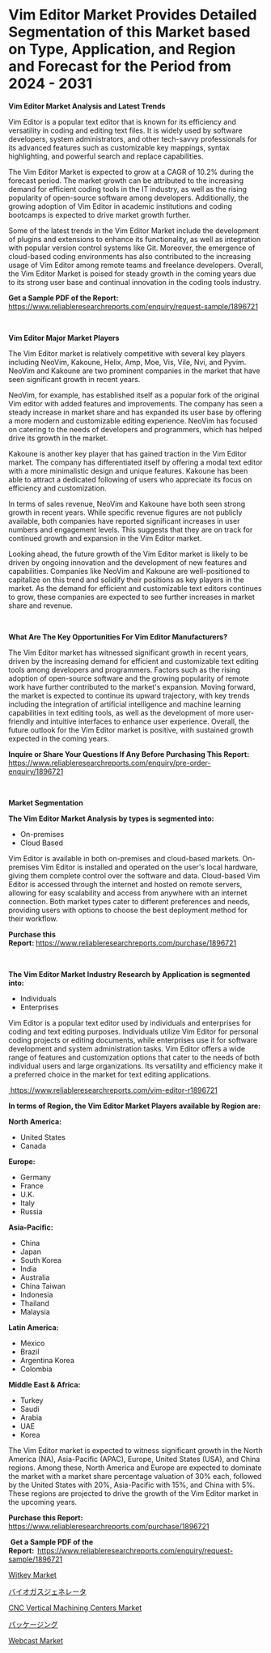 <p><h1>Vim Editor Market Provides Detailed Segmentation of this Market based on Type, Application, and Region and Forecast for the Period from 2024 - 2031</h1></p><p><strong>Vim Editor Market Analysis and Latest Trends</strong></p>
<p><p>Vim Editor is a popular text editor that is known for its efficiency and versatility in coding and editing text files. It is widely used by software developers, system administrators, and other tech-savvy professionals for its advanced features such as customizable key mappings, syntax highlighting, and powerful search and replace capabilities.</p><p>The Vim Editor Market is expected to grow at a CAGR of 10.2% during the forecast period. The market growth can be attributed to the increasing demand for efficient coding tools in the IT industry, as well as the rising popularity of open-source software among developers. Additionally, the growing adoption of Vim Editor in academic institutions and coding bootcamps is expected to drive market growth further.</p><p>Some of the latest trends in the Vim Editor Market include the development of plugins and extensions to enhance its functionality, as well as integration with popular version control systems like Git. Moreover, the emergence of cloud-based coding environments has also contributed to the increasing usage of Vim Editor among remote teams and freelance developers. Overall, the Vim Editor Market is poised for steady growth in the coming years due to its strong user base and continual innovation in the coding tools industry.</p></p>
<p><strong>Get a Sample PDF of the Report:&nbsp;</strong> <a href="https://www.reliableresearchreports.com/enquiry/request-sample/1896721">https://www.reliableresearchreports.com/enquiry/request-sample/1896721</a></p>
<p>&nbsp;</p>
<p><strong>Vim Editor Major Market Players</strong></p>
<p><p>The Vim Editor market is relatively competitive with several key players including NeoVim, Kakoune, Helix, Amp, Moe, Vis, Vile, Nvi, and Pyvim. NeoVim and Kakoune are two prominent companies in the market that have seen significant growth in recent years. </p><p>NeoVim, for example, has established itself as a popular fork of the original Vim editor with added features and improvements. The company has seen a steady increase in market share and has expanded its user base by offering a more modern and customizable editing experience. NeoVim has focused on catering to the needs of developers and programmers, which has helped drive its growth in the market.</p><p>Kakoune is another key player that has gained traction in the Vim Editor market. The company has differentiated itself by offering a modal text editor with a more minimalistic design and unique features. Kakoune has been able to attract a dedicated following of users who appreciate its focus on efficiency and customization.</p><p>In terms of sales revenue, NeoVim and Kakoune have both seen strong growth in recent years. While specific revenue figures are not publicly available, both companies have reported significant increases in user numbers and engagement levels. This suggests that they are on track for continued growth and expansion in the Vim Editor market.</p><p>Looking ahead, the future growth of the Vim Editor market is likely to be driven by ongoing innovation and the development of new features and capabilities. Companies like NeoVim and Kakoune are well-positioned to capitalize on this trend and solidify their positions as key players in the market. As the demand for efficient and customizable text editors continues to grow, these companies are expected to see further increases in market share and revenue.</p></p>
<p>&nbsp;</p>
<p><strong>What Are The Key Opportunities For Vim Editor Manufacturers?</strong></p>
<p><p>The Vim Editor market has witnessed significant growth in recent years, driven by the increasing demand for efficient and customizable text editing tools among developers and programmers. Factors such as the rising adoption of open-source software and the growing popularity of remote work have further contributed to the market's expansion. Moving forward, the market is expected to continue its upward trajectory, with key trends including the integration of artificial intelligence and machine learning capabilities in text editing tools, as well as the development of more user-friendly and intuitive interfaces to enhance user experience. Overall, the future outlook for the Vim Editor market is positive, with sustained growth expected in the coming years.</p></p>
<p><strong>Inquire or Share Your Questions If Any Before Purchasing This Report:</strong> <a href="https://www.reliableresearchreports.com/enquiry/pre-order-enquiry/1896721">https://www.reliableresearchreports.com/enquiry/pre-order-enquiry/1896721</a></p>
<p>&nbsp;</p>
<p><strong>Market Segmentation</strong></p>
<p><strong>The Vim Editor Market Analysis by types is segmented into:</strong></p>
<p><ul><li>On-premises</li><li>Cloud Based</li></ul></p>
<p><p>Vim Editor is available in both on-premises and cloud-based markets. On-premises Vim Editor is installed and operated on the user's local hardware, giving them complete control over the software and data. Cloud-based Vim Editor is accessed through the internet and hosted on remote servers, allowing for easy scalability and access from anywhere with an internet connection. Both market types cater to different preferences and needs, providing users with options to choose the best deployment method for their workflow.</p></p>
<p><strong>Purchase this Report:&nbsp;</strong><a href="https://www.reliableresearchreports.com/purchase/1896721">https://www.reliableresearchreports.com/purchase/1896721</a></p>
<p>&nbsp;</p>
<p><strong>The Vim Editor Market Industry Research by Application is segmented into:</strong></p>
<p><ul><li>Individuals</li><li>Enterprises</li></ul></p>
<p><p>Vim Editor is a popular text editor used by individuals and enterprises for coding and text editing purposes. Individuals utilize Vim Editor for personal coding projects or editing documents, while enterprises use it for software development and system administration tasks. Vim Editor offers a wide range of features and customization options that cater to the needs of both individual users and large organizations. Its versatility and efficiency make it a preferred choice in the market for text editing applications.</p></p>
<p><a href="https://www.reliableresearchreports.com/vim-editor-r1896721">&nbsp;https://www.reliableresearchreports.com/vim-editor-r1896721</a></p>
<p><strong>In terms of Region, the Vim Editor Market Players available by Region are:</strong></p>
<p>
    <p> <strong> North America: </strong>
        <ul>
            <li>United States</li>
            <li>Canada</li>
        </ul>
        </p> 
    <p> <strong> Europe: </strong>
        <ul>
            <li>Germany</li>
            <li>France</li>
            <li>U.K.</li>
            <li>Italy</li>
            <li>Russia</li>
        </ul>
        </p> 
    <p> <strong> Asia-Pacific: </strong>
        <ul>
            <li>China</li>
            <li>Japan</li>
            <li>South Korea</li>
            <li>India</li>
            <li>Australia</li>
            <li>China Taiwan</li>
            <li>Indonesia</li>
            <li>Thailand</li>
            <li>Malaysia</li>
        </ul>
        </p> 
    <p> <strong> Latin America: </strong>
        <ul>
            <li>Mexico</li>
            <li>Brazil</li>
            <li>Argentina Korea</li>
            <li>Colombia</li>
        </ul>
        </p> 
    <p> <strong> Middle East & Africa: </strong>
        <ul>
            <li>Turkey</li>
            <li>Saudi</li>
            <li>Arabia</li>
            <li>UAE</li>
            <li>Korea</li>
        </ul>
    </p>
    </p>
<p><p>The Vim Editor market is expected to witness significant growth in the North America (NA), Asia-Pacific (APAC), Europe, United States (USA), and China regions. Among these, North America and Europe are expected to dominate the market with a market share percentage valuation of 30% each, followed by the United States with 20%, Asia-Pacific with 15%, and China with 5%. These regions are projected to drive the growth of the Vim Editor market in the upcoming years.</p></p>
<p><strong>Purchase this Report: </strong><a href="https://www.reliableresearchreports.com/purchase/1896721">https://www.reliableresearchreports.com/purchase/1896721</a></p>
<p>&nbsp;<strong>Get a Sample PDF of the Report:&nbsp;&nbsp;</strong><a href="https://www.reliableresearchreports.com/enquiry/request-sample/1896721">https://www.reliableresearchreports.com/enquiry/request-sample/1896721</a></p>
<p><strong></strong></p>
<p><p><a href="https://github.com/cecuraprangm/Market-Research-Report-List-2/blob/main/witkey-market.md">Witkey Market</a></p><p><a href="https://github.com/bucuel854722/Market-Research-Report-List-2/blob/main/614738160332.md">バイオガスジェネレータ</a></p><p><a href="https://www.linkedin.com/pulse/cnc-vertical-machining-centers-market-outlook-industry-overview-nbjsc?trackingId=jv1xe0qO6%2B2lvniL5bnYVQ%3D%3D">CNC Vertical Machining Centers Market</a></p><p><a href="https://github.com/AriMuller2009/Market-Research-Report-List-1/blob/main/404374960333.md">パッケージング</a></p><p><a href="https://github.com/fiixsa/Market-Research-Report-List-2/blob/main/webcast-market.md">Webcast Market</a></p></p>